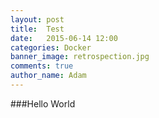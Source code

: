 ```yaml
---
layout: post
title:  Test
date:   2015-06-14 12:00
categories: Docker
banner_image: retrospection.jpg
comments: true
author_name: Adam
---
```


###Hello World
